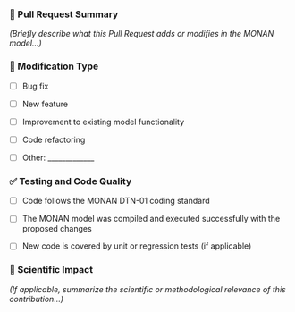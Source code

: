 ### 📝 Pull Request Summary

_(Briefly describe what this Pull Request adds or modifies in the MONAN model...)_


### 🔧 Modification Type

- [ ] Bug fix  
- [ ] New feature  
- [ ] Improvement to existing model functionality  
- [ ] Code refactoring  
- [ ] Other: _____________


### ✅ Testing and Code Quality

- [ ] Code follows the MONAN DTN-01 coding standard  
- [ ] The MONAN model was compiled and executed successfully with the proposed changes
- [ ] New code is covered by unit or regression tests (if applicable)


### 🧪 Scientific Impact

_(If applicable, summarize the scientific or methodological relevance of this contribution...)_

